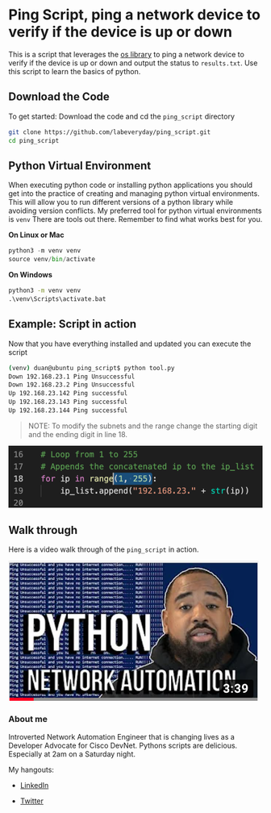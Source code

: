 # Ping Script, ping a network device to verify if the device is up or down

This is a script that leverages the [os library](https://docs.python.org/3/library/os.html) to ping a network device to verify if the device is up or down and output the status to `results.txt`. Use this script to learn the basics of python.

## Download the Code

To get started: Download the code and cd the `ping_script` directory

```bash
git clone https://github.com/labeveryday/ping_script.git
cd ping_script
```

## Python Virtual Environment

When executing python code or installing python applications you should get into the practice of creating and managing python virtual environments.
This will allow you to run different versions of a python library while avoiding version conflicts. My preferred tool for python virtual environments is `venv`
There are tools out there. Remember to find what works best for you.

**On Linux or Mac**

```python
python3 -m venv venv
source venv/bin/activate
```

**On Windows**

```cmd
python3 -m venv venv
.\venv\Scripts\activate.bat
```

## Example: Script in action

Now that you have everything installed and updated you can execute the script

```bash
(venv) duan@ubuntu ping_script$ python tool.py
Down 192.168.23.1 Ping Unsuccessful
Down 192.168.23.2 Ping Unsuccessful
Up 192.168.23.142 Ping successful
Up 192.168.23.143 Ping successful
Up 192.168.23.144 Ping successful

```

>NOTE: To modify the subnets and the range change the starting digit and the ending digit in line 18.

![ping_range](https://github.com/labeveryday/Notes/blob/main/images/ping_range.png)

## Walk through

Here is a video walk through of the `ping_script` in action.

[![Watch the video](https://github.com/labeveryday/Notes/blob/main/images/ping.png)](https://youtu.be/PTUhiDnYrbs)

### About me

Introverted Network Automation Engineer that is changing lives as a Developer Advocate for Cisco DevNet. Pythons scripts are delicious. Especially at 2am on a Saturday night.

My hangouts:

- [LinkedIn](https://www.linkedin.com/in/duanlightfoot/)

- [Twitter](https://twitter.com/labeveryday)